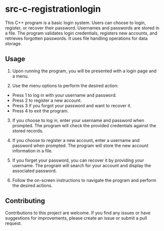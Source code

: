 # src-c-registrationlogin
This C++ program is a basic login system. Users can choose to login, register, or recover their password. Usernames and passwords are stored in a file. The program validates login credentials, registers new accounts, and retrieves forgotten passwords. It uses file handling operations for data storage.

## Usage

1. Upon running the program, you will be presented with a login page and a menu.

2. Use the menu options to perform the desired action:
- Press 1 to log in with your username and password.
- Press 2 to register a new account.
- Press 3 if you forgot your password and want to recover it.
- Press 4 to exit the program.

3. If you choose to log in, enter your username and password when prompted. The program will check the provided credentials against the stored records.

4. If you choose to register a new account, enter a username and password when prompted. The program will store the new account information in a file.

5. If you forget your password, you can recover it by providing your username. The program will search for your account and display the associated password.

6. Follow the on-screen instructions to navigate the program and perform the desired actions.

## Contributing

Contributions to this project are welcome. If you find any issues or have suggestions for improvements, please create an issue or submit a pull request.

